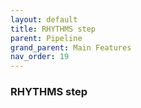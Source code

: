 ```yaml
---
layout: default
title: RHYTHMS step
parent: Pipeline
grand_parent: Main Features
nav_order: 19
---
```

### RHYTHMS step
